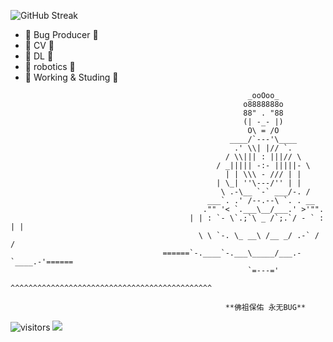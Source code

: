 ![GitHub Streak](https://streak-stats.demolab.com?user=stellar-system&locale=zh_Hans)

- 🔭    Bug Producer   🔭
- 🌱         CV        🌱
- 🤔         DL        🤔
- 🤖      robotics     🤖
- 💬 Working & Studing 💬


```
                                                     _ooOoo_
                                                    o8888888o
                                                    88" . "88
                                                    (| -_- |)
                                                     O\ = /O
                                                 ____/`---'\____
                                                  .' \\| |// `.
                                                / \\||| : |||// \
                                              / _||||| -:- |||||- \
                                                | | \\\ - /// | |
                                              | \_| ''\---/'' | |
                                               \ .-\__ `-` ___/-. /
                                            ___`. .' /--.--\ `. . __
                                           ."" '< `.___\__/___.' >'"".
                                        | | : `- \`.;`\ _ /`;.`/ - ` : | |
                                          \ \ `-. \_ __\ /__ _/ .-` / /
                                  ======`-.____`-.___\_____/___.-`____.-'======
                                                     `=---='
                                  ^^^^^^^^^^^^^^^^^^^^^^^^^^^^^^^^^^^^^^^^^^^^^

                                                **佛祖保佑 永无BUG**
```
 ![visitors](https://visitor-badge.glitch.me/badge?page_id=stellar-system.stellar-system)
 <img src="https://img.shields.io/badge/-Python-black?style=flat&logo=python&logoColor=white"> 
 
<!--
![](https://github-readme-stats.vercel.app/api?username=stellar-system&show_icons=true)

**stellar-system/stellar-system** is a ✨ _special_ ✨ repository because its `README.md` (this file) appears on your GitHub profile.

Here are some ideas to get you started:

- 🔭 I’m currently working on ...
- 🌱 I’m currently learning ...
- 👯 I’m looking to collaborate on ...
- 🤔 I’m looking for help with ...
- 💬 Ask me about ...
- 📫 How to reach me: ...
- 😄 Pronouns: ...
- ⚡ Fun fact: ...
-->
